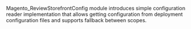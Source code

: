 Magento_ReviewStorefrontConfig module introduces simple configuration reader implementation that allows getting configuration
from deployment configuration files and supports fallback between scopes.
